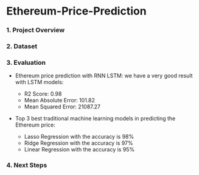# Ethereum-Price-Prediction
### 1. Project Overview


### 2. Dataset

### 3. Evaluation
- Ethereum price prediction with RNN LSTM: we have a very good result with LSTM models:
  - R2 Score:  0.98
  - Mean Absolute Error:  101.82
  - Mean Squared Error:  21087.27
 
- Top 3 best traditional machine learning models in predicting the Ethereum price:
  - Lasso Regression with the accuracy is 98%
  - Ridge Regression with the accuracy is 97%
  - Linear Regression with the accuracy is 95%
  
### 4. Next Steps
